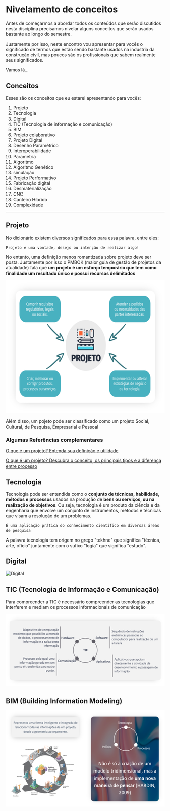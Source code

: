 # Nivelamento de conceitos

Antes de começarmos a abordar todos os conteúdos que serão discutidos nesta disciplina precisamos nivelar alguns conceitos que serão usados bastante ao longo do semestre.

Justamente por isso, neste encontro vou apresentar para vocês o significado de termos que estão sendo bastante usados na industria da construção civil, mas poucos são os profissionais que sabem realmente seus significados.

Vamos lá...

## Conceitos

Esses são os conceitos que eu estarei apresentando para vocês:

1. Projeto
2. Tecnologia
3. Digital
4. TIC (Tecnologia de informação e comunicação)
5. BIM
6. Projeto colaborativo
7. Projeto Digital
8. Desenho Paramétrico
9. Interoperabilidade
10. Parametria
11. Algoritmo
12. Algoritmo Genético
13. simulação
14. Projeto Performativo
15. Fabricação digital
16. Desmaterialização
17. CNC
18. Canteiro Híbrido
19. Complexidade

_____

## Projeto

No dicionário existem diversos significados para essa palavra, entre eles:
```
Projeto é uma vontade, desejo ou intenção de realizar algo!
```
No entanto, uma definição menos romantizada sobre projeto deve ser posta. Justamente por isso o PMBOK (maior guia de gestão de projetos da atualidade) fala que **um projeto é um esforço temporário que tem como finalidade um resultado único e possui recursos delimitados**

![Projeto](https://github.com/leaodebrito/projetoetecnologiaccv.github.io/blob/main/Aulas/aula2/Projeto.png?raw=true)

Além disso, um pojeto pode ser classificado como um projeto Social, Cultural, de Pesquisa, Empresarial e Pessoal

### Algumas Referências complementares
[O que é um projeto? Entenda sua definição e utilidade](https://www.euax.com.br/2018/08/o-que-e-um-projeto/)

[O que é um projeto? Descubra o conceito, os principais tipos e a diferença entre processo](https://artia.com/blog/o-que-e-um-projeto/)



## Tecnologia

Tecnologia pode ser entendida como o **conjunto de técnicas, habilidade, métodos e processos** usados na produção de **bens ou serviços, ou na realização de objetivos**. Ou seja, tecnologia é um produto da ciência e da engenharia que envolve um conjunto de instrumentos, métodos e técnicas que visam a resolução de um problemas.

```
É uma aplicação prática do conhecimento científico em diversas áreas de pesquisa
```

A palavra tecnologia tem origem no grego "tekhne" que significa "técnica, arte, ofício" juntamente com o sufixo "logia" que significa "estudo".


## Digital

![Digital](https://github.com/leaodebrito/projetoetecnologiaccv.github.io/blob/main/Aulas/aula2/digital.png?raw=true)


## TIC (Tecnologia de Informação e Comunicação)

Para compreender a TIC é necessário compreender as tecnologias que interferem e mediam os processos informacionais de comunicação

![TIC](https://github.com/leaodebrito/projetoetecnologiaccv.github.io/blob/main/Aulas/aula2/TIC.png?raw=true)


## BIM (Building Information Modeling)
 
 ![BIM](https://github.com/leaodebrito/projetoetecnologiaccv.github.io/blob/main/Aulas/aula2/BIM.png?raw=true)
